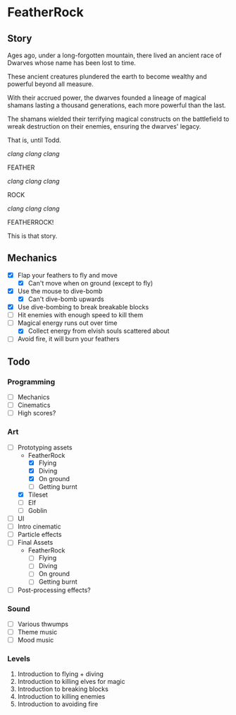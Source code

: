 # FeatherRock

## Story

Ages ago, under a long-forgotten mountain, there lived an ancient race of Dwarves whose name has been lost to time.

These ancient creatures plundered the earth to become wealthy and powerful beyond all measure.

With their accrued power, the dwarves founded a lineage of magical shamans lasting a thousand generations, each more powerful than the last.

The shamans wielded their terrifying magical constructs on the battlefield to wreak destruction on their enemies, ensuring the dwarves' legacy.

That is, until Todd.

*clang* *clang* *clang*

FEATHER

*clang* *clang* *clang*

ROCK

*clang* *clang* *clang*

FEATHERROCK!

This is that story.

## Mechanics

- [x] Flap your feathers to fly and move
    + [x] Can't move when on ground (except to fly)
- [x] Use the mouse to dive-bomb
    + [x] Can't dive-bomb upwards
- [x] Use dive-bombing to break breakable blocks
- [ ] Hit enemies with enough speed to kill them
- [ ] Magical energy runs out over time
    + [x] Collect energy from elvish souls scattered about
- [ ] Avoid fire, it will burn your feathers

## Todo

### Programming

- [ ] Mechanics
- [ ] Cinematics
- [ ] High scores?

### Art

- [ ] Prototyping assets
    + FeatherRock
        * [x] Flying
        * [x] Diving
        * [x] On ground
        * [ ] Getting burnt
    + [x] Tileset
    + [ ] Elf
    + [ ] Goblin
- [ ] UI
- [ ] Intro cinematic
- [ ] Particle effects
- [ ] Final Assets
    + FeatherRock
        * [ ] Flying
        * [ ] Diving
        * [ ] On ground
        * [ ] Getting burnt
- [ ] Post-processing effects?

### Sound

- [ ] Various thwumps
- [ ] Theme music
- [ ] Mood music

### Levels

1. Introduction to flying + diving
2. Introduction to killing elves for magic
3. Introduction to breaking blocks
4. Introduction to killing enemies
5. Introduction to avoiding fire